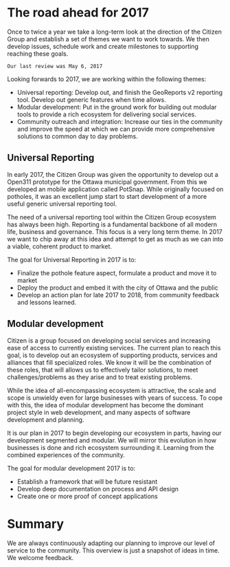# The road ahead for 2017
Once to twice a year we take a long-term look at the direction of the Citizen Group and establish a set of themes we want to work towards. We then develop issues, schedule work and create milestones to supporting reaching these goals. 

    Our last review was May 6, 2017

Looking forwards to 2017, we are working within the following themes:
- Universal reporting: Develop out, and finish the GeoReports v2 reporting tool. Develop out generic features when time allows.
- Modular development: Put in the ground work for building out modular tools to provide a rich ecosystem for delivering social services.
- Community outreach and integration: Increase our ties in the community and improve the speed at which we can provide more comprehensive solutions to common day to day problems.

## Universal Reporting
In early 2017, the Citizen Group was given the opportunity to develop out a Open311 prototype for the Ottawa municipal government. From this we developed an mobile application called PotSnap. While originally focused on potholes, it was an excellent jump start to start development of a more useful generic universal reporting tool.

The need of a universal reporting tool within the Citizen Group ecosystem has always been high. Reporting is a fundamental backbone of all modern life, business and governance. This focus is a very long term theme. In 2017 we want to chip away at this idea and attempt to get as much as we can into a viable, coherent product to market.

The goal for Universal Reporting in 2017 is to:
- Finalize the pothole feature aspect, formulate a product and move it to market
- Deploy the product and embed it with the city of Ottawa and the public
- Develop an action plan for late 2017 to 2018, from community feedback and lessons learned.

## Modular development 
Citizen is a group focused on developing social services and increasing ease of access to currently existing services. The current plan to reach this goal, is to develop out an ecosystem of supporting products, services and alliances that fill specialized roles. We know it will be the combination of these roles, that will allows us to effectively tailor solutions, to meet challenges/problems as they arise and to treat existing problems. 

While the idea of all-encompassing ecosystem is attractive, the scale and scope is unwieldy even for large businesses with years of success. To cope with this, the idea of modular development has become the dominant project style in web development, and many aspects of software development and planning.

It is our plan in 2017 to begin developing our ecosystem in parts, having our development segmented and modular. We will mirror this evolution in how businesses is done and rich ecosystem surrounding it. Learning from the combined experiences of the community.

The goal for modular development 2017 is to:
- Establish a framework that will be future resistant 
- Develop deep documentation on process and API design
- Create one or more proof of concept applications

# Summary
We are always continuously adapting our planning to improve our level of service to the community. This overview is just a snapshot of ideas in time. We welcome feedback.
